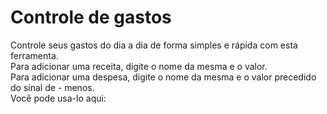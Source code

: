# Controle de gastos
Controle seus gastos do dia a dia de forma simples e rápida com esta ferramenta.<br>
Para adicionar uma receita, digite o nome da mesma e o valor.<br>
Para adicionar uma despesa, digite o nome da mesma e o valor precedido do sinal de - menos.<br>
Você pode usa-lo aqui:
